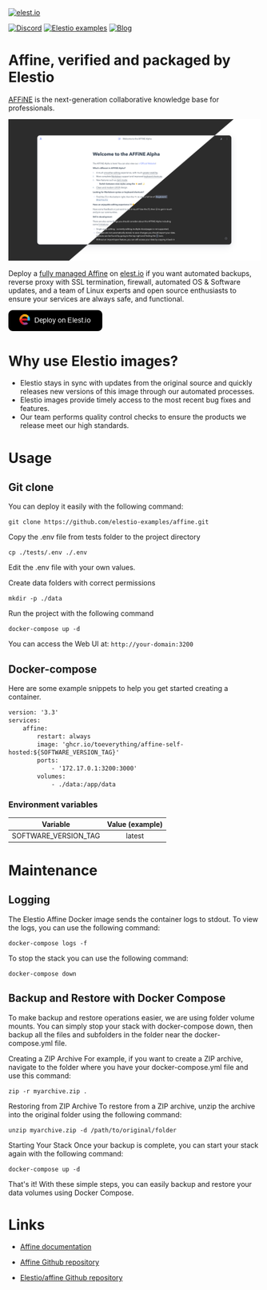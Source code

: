<a href="https://elest.io">
  <img src="https://elest.io/images/elestio.svg" alt="elest.io" width="150" height="75">
</a>

[![Discord](https://img.shields.io/static/v1.svg?logo=discord&color=f78A38&labelColor=083468&logoColor=ffffff&style=for-the-badge&label=Discord&message=community)](https://discord.gg/4T4JGaMYrD "Get instant assistance and engage in live discussions with both the community and team through our chat feature.")
[![Elestio examples](https://img.shields.io/static/v1.svg?logo=github&color=f78A38&labelColor=083468&logoColor=ffffff&style=for-the-badge&label=github&message=open%20source)](https://github.com/elestio-examples "Access the source code for all our repositories by viewing them.")
[![Blog](https://img.shields.io/static/v1.svg?color=f78A38&labelColor=083468&logoColor=ffffff&style=for-the-badge&label=elest.io&message=Blog)](https://blog.elest.io "Latest news about elestio, open source software, and DevOps techniques.")

# Affine, verified and packaged by Elestio

[AFFiNE](https://affine.pro/) is the next-generation collaborative knowledge base for professionals.

<img src="https://github.com/elestio-examples/affine/raw/main/affine.jpeg" alt="affine" width="800">

Deploy a <a target="_blank" href="https://elest.io/open-source/affine">fully managed Affine</a> on <a target="_blank" href="https://elest.io/">elest.io</a> if you want automated backups, reverse proxy with SSL termination, firewall, automated OS & Software updates, and a team of Linux experts and open source enthusiasts to ensure your services are always safe, and functional.

[![deploy](https://github.com/elestio-examples/affine/raw/main/deploy-on-elestio.png)](https://dash.elest.io/deploy?source=cicd&social=dockerCompose&url=https://github.com/elestio-examples/affine)

# Why use Elestio images?

- Elestio stays in sync with updates from the original source and quickly releases new versions of this image through our automated processes.
- Elestio images provide timely access to the most recent bug fixes and features.
- Our team performs quality control checks to ensure the products we release meet our high standards.

# Usage

## Git clone

You can deploy it easily with the following command:

    git clone https://github.com/elestio-examples/affine.git

Copy the .env file from tests folder to the project directory

    cp ./tests/.env ./.env

Edit the .env file with your own values.

Create data folders with correct permissions

    mkdir -p ./data

Run the project with the following command

    docker-compose up -d

You can access the Web UI at: `http://your-domain:3200`

## Docker-compose

Here are some example snippets to help you get started creating a container.

    version: '3.3'
    services:
        affine:
            restart: always
            image: 'ghcr.io/toeverything/affine-self-hosted:${SOFTWARE_VERSION_TAG}'
            ports:
                - '172.17.0.1:3200:3000'
            volumes:
                - ./data:/app/data

### Environment variables

|       Variable       | Value (example) |
| :------------------: | :-------------: |
| SOFTWARE_VERSION_TAG |     latest      |

# Maintenance

## Logging

The Elestio Affine Docker image sends the container logs to stdout. To view the logs, you can use the following command:

    docker-compose logs -f

To stop the stack you can use the following command:

    docker-compose down

## Backup and Restore with Docker Compose

To make backup and restore operations easier, we are using folder volume mounts. You can simply stop your stack with docker-compose down, then backup all the files and subfolders in the folder near the docker-compose.yml file.

Creating a ZIP Archive
For example, if you want to create a ZIP archive, navigate to the folder where you have your docker-compose.yml file and use this command:

    zip -r myarchive.zip .

Restoring from ZIP Archive
To restore from a ZIP archive, unzip the archive into the original folder using the following command:

    unzip myarchive.zip -d /path/to/original/folder

Starting Your Stack
Once your backup is complete, you can start your stack again with the following command:

    docker-compose up -d

That's it! With these simple steps, you can easily backup and restore your data volumes using Docker Compose.

# Links

- <a target="_blank" href="https://community.affine.pro/c/user-guide">Affine documentation</a>

- <a target="_blank" href="https://github.com/toeverything/AFFiNE">Affine Github repository</a>

- <a target="_blank" href="https://github.com/elestio-examples/affine">Elestio/affine Github repository</a>
